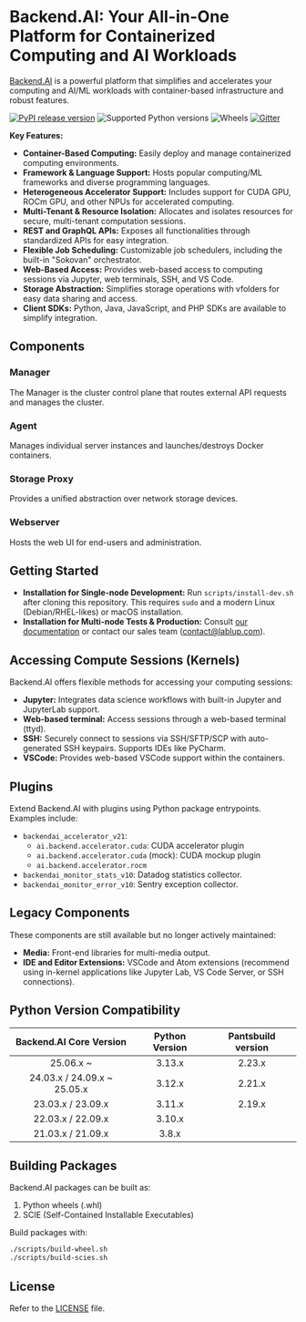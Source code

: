 # Backend.AI: Your All-in-One Platform for Containerized Computing and AI Workloads

[Backend.AI](https://github.com/lablup/backend.ai) is a powerful platform that simplifies and accelerates your computing and AI/ML workloads with container-based infrastructure and robust features.

[![PyPI release version](https://badge.fury.io/py/backend.ai-manager.svg)](https://pypi.org/project/backend.ai-manager/)
![Supported Python versions](https://img.shields.io/pypi/pyversions/backend.ai-manager.svg)
![Wheels](https://img.shields.io/pypi/wheel/backend.ai-manager.svg)
[![Gitter](https://badges.gitter.im/lablup/backend.ai.svg)](https://gitter.im/lablup/backend.ai)

**Key Features:**

*   **Container-Based Computing:** Easily deploy and manage containerized computing environments.
*   **Framework & Language Support:** Hosts popular computing/ML frameworks and diverse programming languages.
*   **Heterogeneous Accelerator Support:** Includes support for CUDA GPU, ROCm GPU, and other NPUs for accelerated computing.
*   **Multi-Tenant & Resource Isolation:** Allocates and isolates resources for secure, multi-tenant computation sessions.
*   **REST and GraphQL APIs:** Exposes all functionalities through standardized APIs for easy integration.
*   **Flexible Job Scheduling:** Customizable job schedulers, including the built-in "Sokovan" orchestrator.
*   **Web-Based Access:** Provides web-based access to computing sessions via Jupyter, web terminals, SSH, and VS Code.
*   **Storage Abstraction:** Simplifies storage operations with vfolders for easy data sharing and access.
*   **Client SDKs:**  Python, Java, JavaScript, and PHP SDKs are available to simplify integration.

## Components

### Manager

The Manager is the cluster control plane that routes external API requests and manages the cluster.

### Agent

Manages individual server instances and launches/destroys Docker containers.

### Storage Proxy

Provides a unified abstraction over network storage devices.

### Webserver

Hosts the web UI for end-users and administration.

##  Getting Started

*   **Installation for Single-node Development:** Run `scripts/install-dev.sh` after cloning this repository. This requires `sudo` and a modern Linux (Debian/RHEL-likes) or macOS installation.
*   **Installation for Multi-node Tests &amp; Production:** Consult [our documentation](http://docs.backend.ai) or contact our sales team (contact@lablup.com).

## Accessing Compute Sessions (Kernels)

Backend.AI offers flexible methods for accessing your computing sessions:

*   **Jupyter:**  Integrates data science workflows with built-in Jupyter and JupyterLab support.
*   **Web-based terminal:** Access sessions through a web-based terminal (ttyd).
*   **SSH:** Securely connect to sessions via SSH/SFTP/SCP with auto-generated SSH keypairs. Supports IDEs like PyCharm.
*   **VSCode:** Provides web-based VSCode support within the containers.

## Plugins

Extend Backend.AI with plugins using Python package entrypoints. Examples include:

*   `backendai_accelerator_v21`:
    *   `ai.backend.accelerator.cuda`: CUDA accelerator plugin
    *   `ai.backend.accelerator.cuda` (mock): CUDA mockup plugin
    *   `ai.backend.accelerator.rocm`
*   `backendai_monitor_stats_v10`: Datadog statistics collector.
*   `backendai_monitor_error_v10`: Sentry exception collector.

## Legacy Components

These components are still available but no longer actively maintained:

*   **Media:** Front-end libraries for multi-media output.
*   **IDE and Editor Extensions:**  VSCode and Atom extensions (recommend using in-kernel applications like Jupyter Lab, VS Code Server, or SSH connections).

## Python Version Compatibility

| Backend.AI Core Version | Python Version | Pantsbuild version |
|:-----------------------:|:--------------:|:------------------:|
| 25.06.x ~               | 3.13.x         | 2.23.x             |
| 24.03.x / 24.09.x ~ 25.05.x      | 3.12.x         | 2.21.x    |
| 23.03.x / 23.09.x       | 3.11.x         | 2.19.x             |
| 22.03.x / 22.09.x       | 3.10.x         |                    |
| 21.03.x / 21.09.x       | 3.8.x          |                    |

## Building Packages

Backend.AI packages can be built as:

1.  Python wheels (.whl)
2.  SCIE (Self-Contained Installable Executables)

Build packages with:

```bash
./scripts/build-wheel.sh
./scripts/build-scies.sh
```

## License

Refer to the [LICENSE](https://github.com/lablup/backend.ai/blob/main/LICENSE) file.